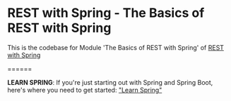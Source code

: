 # REST with Spring - The Basics of REST with Spring

This is the codebase for Module 'The Basics of REST with Spring' of [REST with Spring](http://bit.ly/restwithspring)


======

**LEARN SPRING**: If you're just starting out with Spring and Spring Boot, here's where you need to get started: ["Learn Spring"](https://bit.ly/github-ls)
